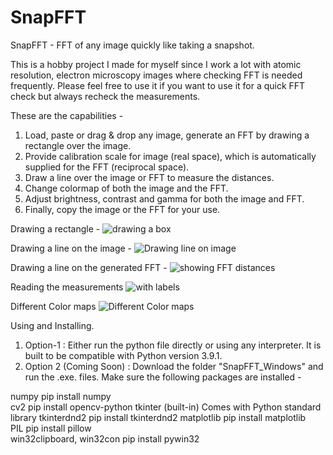 # SnapFFT
SnapFFT - FFT of any image quickly like taking a snapshot.

This is a hobby project I made for myself since I work a lot with atomic resolution, electron microscopy images where checking FFT is needed frequently. Please feel free to use it if you want to use it for a quick FFT check but always recheck the measurements.

These are the capabilities - 

1. Load, paste or drag & drop any image, generate an FFT by drawing a rectangle over the image.
2. Provide calibration scale for image (real space), which is automatically supplied for the FFT (reciprocal space).
3. Draw a line over the image or FFT to measure the distances.  
4. Change colormap of both the image and the FFT.
5. Adjust brightness, contrast and gamma for both the image and FFT.
6. Finally, copy the image or the FFT for your use.


Drawing a rectangle - 
![drawing a box](https://github.com/user-attachments/assets/cc46b80b-eda7-4ee8-8ba8-ab036ec2da5f)



Drawing a line on the image - 
![Drawing line on image](https://github.com/user-attachments/assets/8582428e-1223-463b-a9f3-f7433130fe94)




Drawing a line on the generated FFT - 
![showing FFT distances](https://github.com/user-attachments/assets/2a3f2d10-60d0-48ef-a0b0-81e3e7d38705)


Reading the measurements
![with labels](https://github.com/user-attachments/assets/305cef1b-9d38-4f73-9f71-0055bd0de88a)



Different Color maps
![Different Color maps](https://github.com/user-attachments/assets/51042307-7ca6-4f83-acab-a49bfa91274f)


Using and Installing. 
1. Option-1 : Either run the python file directly or using any interpreter. It is built to be compatible with Python version 3.9.1.
2. Option 2 (Coming Soon) : Download the folder "SnapFFT_Windows" and run the .exe. files. Make sure the following packages are installed -

numpy	                    pip install numpy	
cv2	                      pip install opencv-python	
tkinter	                  (built-in)	Comes with Python standard library
tkinterdnd2	              pip install tkinterdnd2
matplotlib	              pip install matplotlib	
PIL                       pip install pillow	
win32clipboard, win32con	pip install pywin32
